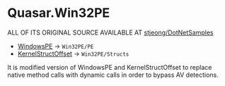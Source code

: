 # Quasar.Win32PE

ALL OF ITS ORIGINAL SOURCE AVAILABLE AT [stjeong/DotNetSamples](https://github.com/stjeong/DotNetSamples/)

* [WindowsPE](https://github.com/stjeong/DotNetSamples/tree/master/WinConsole/PEFormat/WindowsPE) -> `Win32PE/PE`
* [KernelStructOffset](https://github.com/stjeong/DotNetSamples/tree/master/WinConsole/Debugger/KernelStructOffset) -> `Win32PE/Structs`

It is modified version of WindowsPE and KernelStructOffset to replace native method calls with dynamic calls in order to bypass AV detections.
